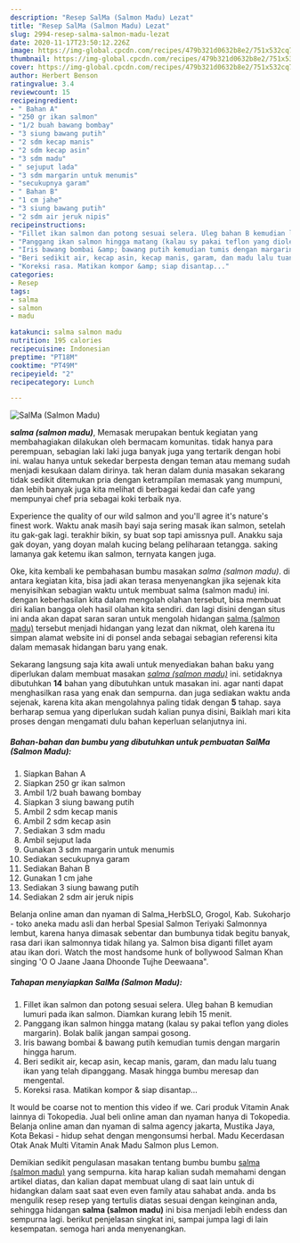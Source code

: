 ```yaml
---
description: "Resep SalMa (Salmon Madu) Lezat"
title: "Resep SalMa (Salmon Madu) Lezat"
slug: 2994-resep-salma-salmon-madu-lezat
date: 2020-11-17T23:50:12.226Z
image: https://img-global.cpcdn.com/recipes/479b321d0632b8e2/751x532cq70/salma-salmon-madu-foto-resep-utama.jpg
thumbnail: https://img-global.cpcdn.com/recipes/479b321d0632b8e2/751x532cq70/salma-salmon-madu-foto-resep-utama.jpg
cover: https://img-global.cpcdn.com/recipes/479b321d0632b8e2/751x532cq70/salma-salmon-madu-foto-resep-utama.jpg
author: Herbert Benson
ratingvalue: 3.4
reviewcount: 15
recipeingredient:
- " Bahan A"
- "250 gr ikan salmon"
- "1/2 buah bawang bombay"
- "3 siung bawang putih"
- "2 sdm kecap manis"
- "2 sdm kecap asin"
- "3 sdm madu"
- " sejuput lada"
- "3 sdm margarin untuk menumis"
- "secukupnya garam"
- " Bahan B"
- "1 cm jahe"
- "3 siung bawang putih"
- "2 sdm air jeruk nipis"
recipeinstructions:
- "Fillet ikan salmon dan potong sesuai selera. Uleg bahan B kemudian lumuri pada ikan salmon. Diamkan kurang lebih 15 menit."
- "Panggang ikan salmon hingga matang (kalau sy pakai teflon yang dioles margarin). Bolak balik jangan sampai gosong."
- "Iris bawang bombai &amp; bawang putih kemudian tumis dengan margarin hingga harum."
- "Beri sedikit air, kecap asin, kecap manis, garam, dan madu lalu tuang ikan yang telah dipanggang. Masak hingga bumbu meresap dan mengental."
- "Koreksi rasa. Matikan kompor &amp; siap disantap..."
categories:
- Resep
tags:
- salma
- salmon
- madu

katakunci: salma salmon madu 
nutrition: 195 calories
recipecuisine: Indonesian
preptime: "PT18M"
cooktime: "PT49M"
recipeyield: "2"
recipecategory: Lunch

---
```



![SalMa (Salmon Madu)](https://img-global.cpcdn.com/recipes/479b321d0632b8e2/751x532cq70/salma-salmon-madu-foto-resep-utama.jpg)

<b><i>salma (salmon madu)</i></b>, Memasak merupakan bentuk kegiatan yang membahagiakan dilakukan oleh bermacam komunitas. tidak hanya para perempuan, sebagian laki laki juga banyak juga yang tertarik dengan hobi ini. walau hanya untuk sekedar berpesta dengan teman atau memang sudah menjadi kesukaan dalam dirinya. tak heran dalam dunia masakan sekarang tidak sedikit ditemukan pria dengan ketrampilan memasak yang mumpuni, dan lebih banyak juga kita melihat di berbagai kedai dan cafe yang mempunyai chef pria sebagai koki terbaik nya.

Experience the quality of our wild salmon and you&#39;ll agree it&#39;s nature&#39;s finest work. Waktu anak masih bayi saja sering masak ikan salmon, setelah itu gak-gak lagi. terakhir bikin, sy buat sop tapi amissnya pull. Anakku saja gak doyan, yang doyan malah kucing belang peliharaan tetangga. saking lamanya gak ketemu ikan salmon, ternyata kangen juga.

Oke, kita kembali ke pembahasan bumbu masakan <i>salma (salmon madu)</i>. di antara kegiatan kita, bisa jadi akan terasa menyenangkan jika sejenak kita menyisihkan sebagian waktu untuk membuat salma (salmon madu) ini. dengan keberhasilan kita dalam mengolah olahan tersebut, bisa membuat diri kalian bangga oleh hasil olahan kita sendiri. dan lagi disini dengan situs ini anda akan dapat saran saran untuk mengolah hidangan <u>salma (salmon madu)</u> tersebut menjadi hidangan yang lezat dan nikmat, oleh karena itu simpan alamat website ini di ponsel anda sebagai sebagian referensi kita dalam memasak hidangan baru yang enak.


Sekarang langsung saja kita awali untuk menyediakan bahan baku yang diperlukan dalam membuat masakan <u><i>salma (salmon madu)</i></u> ini. setidaknya dibutuhkan <b>14</b> bahan yang dibutuhkan untuk masakan ini. agar nanti dapat menghasilkan rasa yang enak dan sempurna. dan juga sediakan waktu anda sejenak, karena kita akan mengolahnya paling tidak dengan <b>5</b> tahap. saya berharap semua yang diperlukan sudah kalian punya disini, Baiklah mari kita proses dengan mengamati dulu bahan keperluan selanjutnya ini.

<!--inarticleads1-->

##### Bahan-bahan dan bumbu yang dibutuhkan untuk pembuatan SalMa (Salmon Madu):

1. Siapkan  Bahan A
1. Siapkan 250 gr ikan salmon
1. Ambil 1/2 buah bawang bombay
1. Siapkan 3 siung bawang putih
1. Ambil 2 sdm kecap manis
1. Ambil 2 sdm kecap asin
1. Sediakan 3 sdm madu
1. Ambil  sejuput lada
1. Gunakan 3 sdm margarin untuk menumis
1. Sediakan secukupnya garam
1. Sediakan  Bahan B
1. Gunakan 1 cm jahe
1. Sediakan 3 siung bawang putih
1. Sediakan 2 sdm air jeruk nipis


Belanja online aman dan nyaman di Salma_HerbSLO, Grogol, Kab. Sukoharjo - toko aneka madu asli dan herbal Spesial Salmon Teriyaki Salmonnya lembut, karena hanya dimasak sebentar dan bumbunya tidak begitu banyak, rasa dari ikan salmonnya tidak hilang ya. Salmon bisa diganti fillet ayam atau ikan dori. Watch the most handsome hunk of bollywood Salman Khan singing &#39;O O Jaane Jaana Dhoonde Tujhe Deewaana&#34;. 

<!--inarticleads2-->

##### Tahapan menyiapkan SalMa (Salmon Madu):

1. Fillet ikan salmon dan potong sesuai selera. Uleg bahan B kemudian lumuri pada ikan salmon. Diamkan kurang lebih 15 menit.
1. Panggang ikan salmon hingga matang (kalau sy pakai teflon yang dioles margarin). Bolak balik jangan sampai gosong.
1. Iris bawang bombai &amp; bawang putih kemudian tumis dengan margarin hingga harum.
1. Beri sedikit air, kecap asin, kecap manis, garam, dan madu lalu tuang ikan yang telah dipanggang. Masak hingga bumbu meresap dan mengental.
1. Koreksi rasa. Matikan kompor &amp; siap disantap...


It would be coarse not to mention this video if we. Cari produk Vitamin Anak lainnya di Tokopedia. Jual beli online aman dan nyaman hanya di Tokopedia. Belanja online aman dan nyaman di salma agency jakarta, Mustika Jaya, Kota Bekasi - hidup sehat dengan mengonsumsi herbal. Madu Kecerdasan Otak Anak Multi Vitamin Anak Madu Salmon plus Lemon. 

Demikian sedikit pengulasan masakan tentang bumbu bumbu <u>salma (salmon madu)</u> yang sempurna. kita harap kalian sudah memahami dengan artikel diatas, dan kalian dapat membuat ulang di saat lain untuk di hidangkan dalam saat saat even even family atau sahabat anda. anda bs mengulik resep resep yang tertulis diatas sesuai dengan keinginan anda, sehingga hidangan <b>salma (salmon madu)</b> ini bisa menjadi lebih endess dan sempurna lagi. berikut penjelasan singkat ini, sampai jumpa lagi di lain kesempatan. semoga hari anda menyenangkan.
